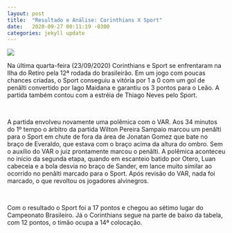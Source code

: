 ```yaml
---
layout: post
title:  "Resultado e Análise: Corinthians X Sport"
date:   2020-09-27 ‏‎00:11:19 -0300
categories: jekyll update
---
```


<html lang="pt-br">
  <head>
    <meta charset="UTF-8">
    <link rel="stykesheet" href="{{ '/' | relative_url }}">
  </head>
  
  <body>
    <img id="sportxcorinthians" src="{{ '/assets/images/sportxcorinthians.jpg' | relative_url }}">
    <p>Na última quarta-feira (23/09/2020) Corinthians e Sport se enfrentaram na Ilha do Retiro pela 12ª rodada do brasileirão. Em um jogo com poucas chances criadas, o Sport conseguiu a vitória por 1 a 0 com um gol de penâlti convertido por Iago Maidana e garantiu os 3 pontos para o Leão. A partida também contou com a estréia de Thiago Neves pelo Sport.</p>
    <br>
    <p>A partida envolveu novamente uma polêmica com o VAR. Aos 34 minutos do 1º tempo o árbitro da partida Wilton Pereira Sampaio marcou um penâlti para o Sport em chute de fora da área de Jonatan Gomez que bate no braço de Everaldo, que estava com o braço acima da altura do ombro. Sem o auxílio do VAR o juiz prontamente marcou o penâlti. A polêmica aconteceu no início da segunda etapa, quando em escanteio batido por Otero, Luan cabeceia e a bola desvia no braço de Sander, em lance muito similar ao ocorrido no penâlti marcado para o Sport. Após revisão do VAR, nada foi marcado, o que revoltou os jogadores alvinegros.</p>
    <br>
    <p>Com o resultado o Sport foi a 17 pontos e chegou ao sétimo lugar do Campeonato Brasileiro. Já o Corinthians segue na parte de baixo da tabela, com 12 pontos, o timão ocupa a 14ª colocação.</p>
    <br>
  </body>
  

</html>